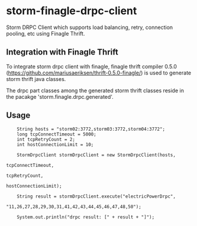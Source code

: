 # storm-finagle-drpc-client

Storm DRPC Client which supports load balancing, retry, connection pooling, etc using Finagle Thrift.


## Integration with Finagle Thrift

To integrate storm drpc client with finagle, finagle thrift compiler 0.5.0 (https://github.com/mariusaeriksen/thrift-0.5.0-finagle/) is used to generate storm thrift java classes.

The drpc part classes among the generated storm thrift classes reside in the pacakge 'storm.finagle.drpc.generated'.

## Usage

```
    String hosts = "storm02:3772,storm03:3772,storm04:3772";
    long tcpConnectTimeout = 5000;
    int tcpRetryCount = 2;
    int hostConnectionLimit = 10; 
  
    StormDrpcClient stormDrpcClient = new StormDrpcClient(hosts, 
                                                          tcpConnectTimeout, 
                                                          tcpRetryCount, 
                                                          hostConnectionLimit);	
                                                          
    String result = stormDrpcClient.execute("electricPowerDrpc", 
                                            "11,26,27,28,29,30,31,41,42,43,44,45,46,47,48,50");
                                            
    System.out.println("drpc result: [" + result + "]");	
```

